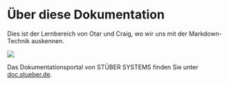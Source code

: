 # Über diese Dokumentation

Dies ist der Lernbereich von Otar und Craig, wo wir uns mit der Markdown-Technik auskennen.

![](/images/test/georgian_english_flag.png)

Das Dokumentationsportal von STÜBER SYSTEMS finden Sie unter [doc.stueber.de](https://doc.stueber.de).




